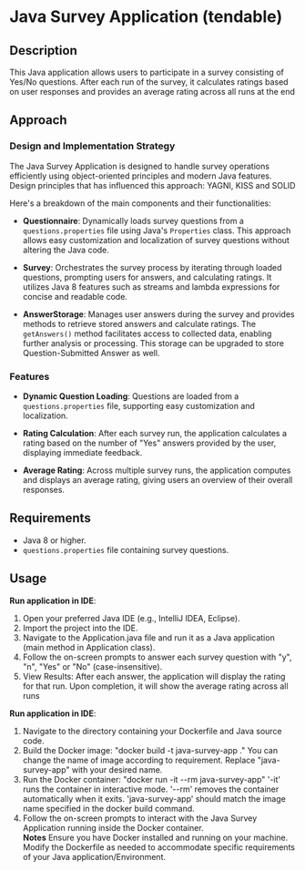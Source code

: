 # Java Survey Application (tendable)

## Description

This Java application allows users to participate in a survey consisting of Yes/No questions. After each run of the survey, it calculates ratings based on user responses and provides an average rating across all runs at the end

## Approach

### Design and Implementation Strategy

The Java Survey Application is designed to handle survey operations efficiently using object-oriented principles and modern Java features.
Design principles that has influenced this approach:
YAGNI, KISS and SOLID

Here's a breakdown of the main components and their functionalities:

- **Questionnaire**: Dynamically loads survey questions from a `questions.properties` file using Java's `Properties` class. This approach allows easy customization and localization of survey questions without altering the Java code.

- **Survey**: Orchestrates the survey process by iterating through loaded questions, prompting users for answers, and calculating ratings. It utilizes Java 8 features such as streams and lambda expressions for concise and readable code.

- **AnswerStorage**: Manages user answers during the survey and provides methods to retrieve stored answers and calculate ratings. The `getAnswers()` method facilitates access to collected data, enabling further analysis or processing. This storage can be upgraded to store Question-Submitted Answer as well. 

### Features

- **Dynamic Question Loading**: Questions are loaded from a `questions.properties` file, supporting easy customization and localization.
  
- **Rating Calculation**: After each survey run, the application calculates a rating based on the number of "Yes" answers provided by the user, displaying immediate feedback.

- **Average Rating**: Across multiple survey runs, the application computes and displays an average rating, giving users an overview of their overall responses.

## Requirements

- Java 8 or higher.
- `questions.properties` file containing survey questions.

## Usage

 **Run application in IDE**: 
1. Open your preferred Java IDE (e.g., IntelliJ IDEA, Eclipse).
2. Import the project into the IDE.
3. Navigate to the Application.java file and run it as a Java application (main method in Application class).
4. Follow the on-screen prompts to answer each survey question with "y", "n", "Yes" or "No" (case-insensitive).
5. View Results: After each answer, the application will display the rating for that run. Upon completion, it will show the average rating across all runs

 **Run application in IDE**: 
1. Navigate to the directory containing your Dockerfile and Java source code.
2. Build the Docker image:
	"docker build -t java-survey-app ."
	You can change the name of image according to requirement. Replace "java-survey-app" with your desired name.
3. Run the Docker container:
	"docker run -it --rm java-survey-app"
	'-it' runs the container in interactive mode.
	'--rm' removes the container automatically when it exits.
	'java-survey-app' should match the image name specified in the docker build command.
4. Follow the on-screen prompts to interact with the Java Survey Application running inside the Docker container.	
**Notes**
Ensure you have Docker installed and running on your machine.
Modify the Dockerfile as needed to accommodate specific requirements of your Java application/Environment.

